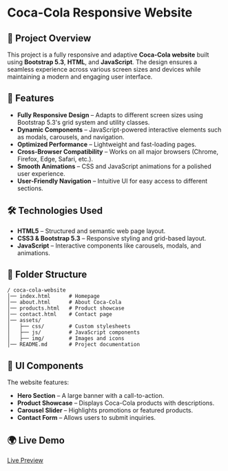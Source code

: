 # Coca-Cola Responsive Website

## 📌 Project Overview
This project is a fully responsive and adaptive **Coca-Cola website** built using **Bootstrap 5.3**, **HTML**, and **JavaScript**. The design ensures a seamless experience across various screen sizes and devices while maintaining a modern and engaging user interface.

## 🚀 Features
- **Fully Responsive Design** – Adapts to different screen sizes using Bootstrap 5.3's grid system and utility classes.
- **Dynamic Components** – JavaScript-powered interactive elements such as modals, carousels, and navigation.
- **Optimized Performance** – Lightweight and fast-loading pages.
- **Cross-Browser Compatibility** – Works on all major browsers (Chrome, Firefox, Edge, Safari, etc.).
- **Smooth Animations** – CSS and JavaScript animations for a polished user experience.
- **User-Friendly Navigation** – Intuitive UI for easy access to different sections.

## 🛠️ Technologies Used
- **HTML5** – Structured and semantic web page layout.
- **CSS3 & Bootstrap 5.3** – Responsive styling and grid-based layout.
- **JavaScript** – Interactive components like carousels, modals, and animations.

## 📁 Folder Structure
```
/ coca-cola-website
│── index.html      # Homepage
│── about.html      # About Coca-Cola
│── products.html   # Product showcase
│── contact.html    # Contact page
│── assets/
│   ├── css/        # Custom stylesheets
│   ├── js/         # JavaScript components
│   ├── img/        # Images and icons
│── README.md       # Project documentation
```

## 🎨 UI Components
The website features:
- **Hero Section** – A large banner with a call-to-action.
- **Product Showcase** – Displays Coca-Cola products with descriptions.
- **Carousel Slider** – Highlights promotions or featured products.
- **Contact Form** – Allows users to submit inquiries.

## 🌍 Live Demo
[Live Preview](coca-cola2024.netlify.app) 

